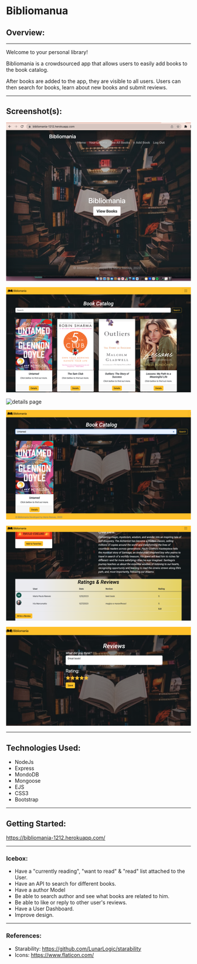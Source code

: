 # Bibliomanua 



## Overview: 

---

Welcome to your personal library!

Bibliomania is a crowdsourced app that allows users to easily add books to the book catalog. 

After books are added to the app, they are visible to all users. Users can then search for books, learn about new books and submit reviews.


---


## Screenshot(s):

![home page](public/images/homepage.png)

![books](public/images/books.png)

![details page](public/images/details.png)

![search](public/images/searchbar.png)

![reviews](public/images/reviews%26ratings.png)

![review-page](public/images/review-page.png)




---
## Technologies Used:

* NodeJs
* Express
* MondoDB
* Mongoose
* EJS
* CSS3
* Bootstrap



---
## Getting Started:

https://bibliomania-1212.herokuapp.com/

---

### Icebox:
* Have a "currently reading", "want to read" & "read" list attached to the User.
* Have an API to search for different books.
* Have a author Model
* Be able to search author and see what books are related to him.
* Be able to like or reply to other user's reviews. 
* Have a User Dashboard.
* Improve design.


---
### References:
* Starability: https://github.com/LunarLogic/starability
* Icons: https://www.flaticon.com/

